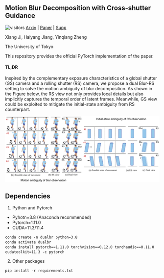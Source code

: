 ## Motion Blur Decomposition with Cross-shutter Guidance
![visitors](https://visitor-badge.laobi.icu/badge?page_id=jixiang2016/dualBR)  [Arxiv](https://drive.google.com/file/d/1l0GMiv2xMcVaSuIY4E7f3zPljtRq1mju/view) | [Paper]() | [Supp]( )

Xiang Ji, Haiyang Jiang, Yinqiang Zheng

The University of Tokyo


This repository provides the official PyTorch implementation of the paper.

#### TL;DR
Inspired by the complementary exposure characteristics of a global shutter (GS) camera and a rolling shutter (RS) camera, we propose a dual Blur-RS setting to solve the motion ambiguity of blur decomposition. As shown in the Figure below, the RS view not only provides local details but also implicitly captures the temporal order of latent frames. Meanwhile, GS view could be exploited to mitigate the initial-state ambiguity from RS counterpart.

<img width="1000" alt="image" src="docs/img.png">


## Dependencies
1. Python and Pytorch
- Pyhotn=3.8 (Anaconda recommended)
- Pytorch=1.11.0
- CUDA=11.3/11.4
``` shell
conda create -n dualbr python=3.8
conda activate dualbr
conda install pytorch==1.11.0 torchvision==0.12.0 torchaudio==0.11.0 cudatoolkit=11.3 -c pytorch
```
2. Other packages
``` shell
pip install -r requirements.txt
```
